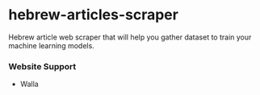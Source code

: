# hebrew-articles-scraper
Hebrew article web scraper that will help you gather dataset to train your machine learning models.

### Website Support
- Walla